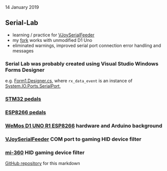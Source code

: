 ---
---
14 January 2019  
## Serial-Lab
- learning / practice for [VJoySerialFeeder](../Arduino/VJoySerialFeeder)
- my [fork](https://github.com/blekenbleu/Serial-Lab) works with unmodified D1 Uno
- eliminated warnings, improved serial port connection error handling and messages

### Serial Lab was probably created using Visual Studio Windows Forms Designer
e.g. [Form1.Designer.cs](https://github.com/blekenbleu/Serial-Lab/blob/devel/Serial%20Lab/Form1.Designer.cs),
 where `rx_data_event` is an instance of [System.IO.Ports.SerialPort](
https://docs.microsoft.com/en-us/dotnet/api/system.io.ports.serialport?view=netframework-4.7.2),

### [STM32 pedals](../pedals/STM32)
### [ESP8266 pedals](../pedals/ESP8266) 
### [WeMos D1 UNO R1 ESP8266](../Arduino/ESPDuino) hardware and Arduino background
### [VJoySerialFeeder](../Arduino/VJoySerialFeeder) COM port to gaming HID device filter
### [mi-360](http://127.0.0.1:4000/Arduino/mi360) HID gaming device filter

[GitHub repository](https://github.com/blekenbleu/blekenbleu.github.io)
for this markdown
